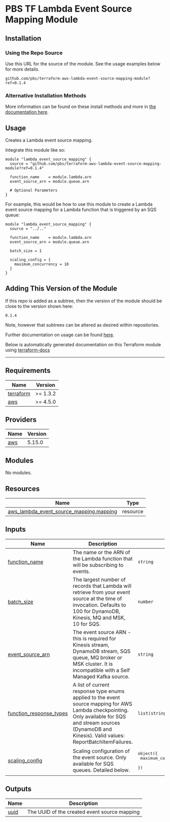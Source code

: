 # PBS TF Lambda Event Source Mapping Module

## Installation

### Using the Repo Source

Use this URL for the source of the module. See the usage examples below for more details.

```hcl
github.com/pbs/terraform-aws-lambda-event-source-mapping-module?ref=0.1.4
```

### Alternative Installation Methods

More information can be found on these install methods and more in [the documentation here](./docs/general/install).

## Usage

Creates a Lambda event source mapping.

Integrate this module like so:

```hcl
module "lambda_event_source_mapping" {
  source = "github.com/pbs/terraform-aws-lambda-event-source-mapping-module?ref=0.1.4"

  function_name    = module.lambda.arn
  event_source_arn = module.queue.arn

  # Optional Parameters
}
```

For example, this would be how to use this module to create a Lambda event source mapping for a Lambda function that is triggered by an SQS queue:

```hcl
module "lambda_event_source_mapping" {
  source = "../.."

  function_name    = module.lambda.arn
  event_source_arn = module.queue.arn

  batch_size = 1

  scaling_config = {
    maximum_concurrency = 10
  }
}
```

## Adding This Version of the Module

If this repo is added as a subtree, then the version of the module should be close to the version shown here:

`0.1.4`

Note, however that subtrees can be altered as desired within repositories.

Further documentation on usage can be found [here](./docs).

Below is automatically generated documentation on this Terraform module using [terraform-docs][terraform-docs]

---

[terraform-docs]: https://github.com/terraform-docs/terraform-docs

## Requirements

| Name | Version |
|------|---------|
| <a name="requirement_terraform"></a> [terraform](#requirement\_terraform) | >= 1.3.2 |
| <a name="requirement_aws"></a> [aws](#requirement\_aws) | >= 4.5.0 |

## Providers

| Name | Version |
|------|---------|
| <a name="provider_aws"></a> [aws](#provider\_aws) | 5.15.0 |

## Modules

No modules.

## Resources

| Name | Type |
|------|------|
| [aws_lambda_event_source_mapping.mapping](https://registry.terraform.io/providers/hashicorp/aws/latest/docs/resources/lambda_event_source_mapping) | resource |

## Inputs

| Name | Description | Type | Default | Required |
|------|-------------|------|---------|:--------:|
| <a name="input_function_name"></a> [function\_name](#input\_function\_name) | The name or the ARN of the Lambda function that will be subscribing to events. | `string` | n/a | yes |
| <a name="input_batch_size"></a> [batch\_size](#input\_batch\_size) | The largest number of records that Lambda will retrieve from your event source at the time of invocation. Defaults to 100 for DynamoDB, Kinesis, MQ and MSK, 10 for SQS. | `number` | `null` | no |
| <a name="input_event_source_arn"></a> [event\_source\_arn](#input\_event\_source\_arn) | The event source ARN - this is required for Kinesis stream, DynamoDB stream, SQS queue, MQ broker or MSK cluster. It is incompatible with a Self Managed Kafka source. | `string` | `null` | no |
| <a name="input_function_response_types"></a> [function\_response\_types](#input\_function\_response\_types) | A list of current response type enums applied to the event source mapping for AWS Lambda checkpointing. Only available for SQS and stream sources (DynamoDB and Kinesis). Valid values: ReportBatchItemFailures. | `list(string)` | `null` | no |
| <a name="input_scaling_config"></a> [scaling\_config](#input\_scaling\_config) | Scaling configuration of the event source. Only available for SQS queues. Detailed below. | <pre>object({<br>    maximum_concurrency = optional(number)<br>  })</pre> | `null` | no |

## Outputs

| Name | Description |
|------|-------------|
| <a name="output_uuid"></a> [uuid](#output\_uuid) | The UUID of the created event source mapping |
